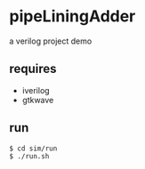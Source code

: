 pipeLiningAdder
=================

a verilog project demo

requires
----------

- iverilog
- gtkwave

run 
--------
```bash
$ cd sim/run
$ ./run.sh
```
